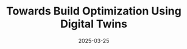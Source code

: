 ---
title: "Towards Build Optimization Using Digital Twins"
authors: Henri Aïdasso, Francis Bordeleau, Ali Tizghadam
venue: "ACM 21st International Conference on Predictive Models and Data Analytics in Software Engineering (PROMISE) 2025"
date: 2025-03-25
links:
    - name: "arxiv.org"
      url: https://arxiv.org/abs/2503.19381
    - name: "doi.org"
      url: https://dl.acm.org/doi/10.1145/3727582.3728684
---